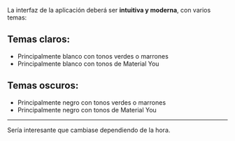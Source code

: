 La interfaz de la aplicación deberá ser **intuitiva y moderna**, con varios temas:
##  Temas claros:
 - Principalmente blanco con tonos verdes o marrones
 - Principalmente blanco con tonos de Material You
## Temas oscuros:
   - Principalmente negro con tonos verdes o marrones
   - Principalmente negro con tonos de Material You
--------------------
Sería interesante que cambiase dependiendo de la hora.
